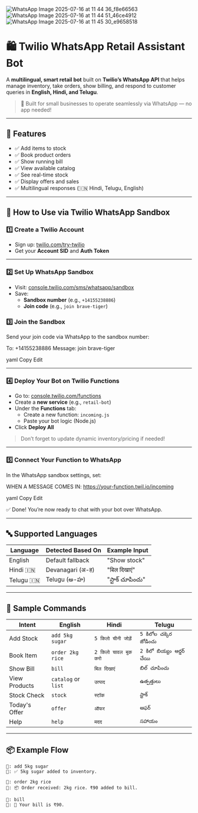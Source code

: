 ![WhatsApp Image 2025-07-16 at 11 44 36_f8e66563](https://github.com/user-attachments/assets/a4e8a7c3-d072-490a-8734-0e775f493dfe)
![WhatsApp Image 2025-07-16 at 11 44 51_46ce4912](https://github.com/user-attachments/assets/e5c7019c-4865-42a3-9d74-8905afc82d95)
![WhatsApp Image 2025-07-16 at 11 45 30_e9658518](https://github.com/user-attachments/assets/9d174df5-39e4-4257-8b70-b3d94a3f91df)





# 🛍️ Twilio WhatsApp Retail Assistant Bot

A **multilingual, smart retail bot** built on **Twilio’s WhatsApp API** that helps manage inventory, take orders, show billing, and respond to customer queries in **English, Hindi, and Telugu**.

> 💬 Built for small businesses to operate seamlessly via WhatsApp — no app needed!

---

## 🌟 Features

- ✅ Add items to stock
- ✅ Book product orders
- ✅ Show running bill
- ✅ View available catalog
- ✅ See real-time stock
- ✅ Display offers and sales
- ✅ Multilingual responses (🇮🇳 Hindi, Telugu, English)

---

## 📱 How to Use via Twilio WhatsApp Sandbox

### 1️⃣ Create a Twilio Account
- Sign up: [twilio.com/try-twilio](https://www.twilio.com/try-twilio)
- Get your **Account SID** and **Auth Token**

---

### 2️⃣ Set Up WhatsApp Sandbox

- Visit: [console.twilio.com/sms/whatsapp/sandbox](https://console.twilio.com/sms/whatsapp/sandbox)
- Save:
  - **Sandbox number** (e.g., `+14155238886`)
  - **Join code** (e.g., `join brave-tiger`)

### 3️⃣ Join the Sandbox

Send your join code via WhatsApp to the sandbox number:

To: +14155238886
Message: join brave-tiger

yaml
Copy
Edit

---

### 4️⃣ Deploy Your Bot on Twilio Functions

- Go to: [console.twilio.com/functions](https://console.twilio.com/functions)
- Create a **new service** (e.g., `retail-bot`)
- Under the **Functions** tab:
  - Create a new function: `incoming.js`
  - Paste your bot logic (Node.js)
- Click **Deploy All**

> Don’t forget to update dynamic inventory/pricing if needed!

---

### 5️⃣ Connect Your Function to WhatsApp

In the WhatsApp sandbox settings, set:

WHEN A MESSAGE COMES IN: https://your-function.twil.io/incoming

yaml
Copy
Edit

✅ Done! You’re now ready to chat with your bot over WhatsApp.

---

## 🔤 Supported Languages

| Language | Detected Based On | Example Input |
|----------|-------------------|----------------|
| English  | Default fallback  | "Show stock" |
| Hindi 🇮🇳 | Devanagari (अ-ह) | "बिल दिखाएं" |
| Telugu 🇮🇳 | Telugu (అ-హ)     | "స్టాక్ చూపించు" |

---

## 💬 Sample Commands

| Intent         | English                 | Hindi                         | Telugu                      |
|----------------|-------------------------|-------------------------------|-----------------------------|
| Add Stock      | `add 5kg sugar`         | `5 किलो चीनी जोड़ें`          | `5 కిలోల చక్కెర జోడించు`      |
| Book Item      | `order 2kg rice`        | `2 किलो चावल बुक करो`         | `2 కిలో బియ్యం ఆర్డర్ చేయి`    |
| Show Bill      | `bill`                  | `बिल दिखाएं`                   | `బిల్ చూపించు`               |
| View Products  | `catalog` or `list`     | `उत्पाद`                       | `ఉత్పత్తులు`                  |
| Stock Check    | `stock`                 | `स्टॉक`                        | `స్టాక్`                      |
| Today's Offer  | `offer`                 | `ऑफर`                         | `ఆఫర్`                       |
| Help           | `help`                  | `मदद`                         | `సహాయం`                      |

---

## 📦 Example Flow

```text
👤: add 5kg sugar  
🤖: ✅ 5kg sugar added to inventory.

👤: order 2kg rice  
🤖: 📦 Order received: 2kg rice. ₹90 added to bill.

👤: bill  
🤖: 🧾 Your bill is ₹90.
